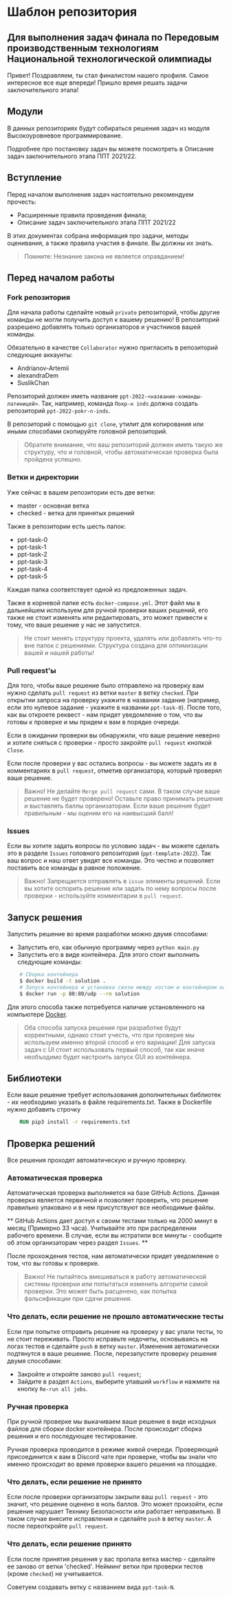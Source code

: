 # Шаблон репозитория
## Для выполнения задач финала по Передовым производственным технологиям Национальной технологической олимпиады
Привет! Поздравляем, ты стал финалистом нашего профиля. Самое интересное все еще впереди! Пришло время решать задачи заключительного этапа!
 
## Модули
В данных репозиториях будут собираться решения задач из модуля Высокоуровневое программирование.
 
Подробнее про постановку задач вы можете посмотреть в Описание задач заключительного этапа  ППТ 2021/22.
 
 
## Вступление
Перед началом выполнения задач настоятельно рекомендуем прочесть:
- Расширенные правила проведения финала;
- Описание задач заключительного этапа  ППТ 2021/22
 
В этих документах собрана информация про задачи, методы оценивания, а также правила участия в финале. Вы должны их знать.
 
> Помните: Незнание закона не является оправданием!
 
## Перед началом работы
### Fork репозитория
Для начала работы сделайте новый `private` репозиторий, чтобы другие команды не могли получить доступ к вашему решению! В репозиторий разрешено добавлять только организаторов и участников вашей команды. 
 
Обязательно в качестве `Collaborator` нужно пригласить в репозиторий следующие аккаунты:
- Andrianov-Artemii
- alexandraDem
- SuslikChan
 
Репозиторий должен иметь название `ppt-2022-<название-команды-латиницей>`. Так, например, команда `Покр-н inds` должна создать репозиторий `ppt-2022-pokr-n-inds`.

В репозиторий с помощью `git clone`, утилит для копирования или иными способами скопируйте головной репозиторий. 

> Обратите внимание, что ваш репозиторий должен иметь такую же структуру, что и головной, чтобы автоматическая проверка была пройдена успешно.
 
### Ветки и директории
Уже сейчас в вашем репозитории есть две ветки:
- master - основная ветка
- checked - ветка для принятых решений
 
Также в репозитории есть шесть папок:
- ppt-task-0
- ppt-task-1
- ppt-task-2
- ppt-task-3
- ppt-task-4
- ppt-task-5
 
Каждая папка соответствует одной из предложенных задач.
 
Также в корневой папке есть `docker-compose.yml`. Этот файл мы в дальнейшем используем для ручной проверки ваших решений, его также не стоит изменять или редактировать, это может привести к тому, что ваше решение у нас не запустится.
 
> Не стоит менять структуру проекта, удалять или добавлять что-то вне папок с решениями. Структура создана для оптимизации вашей и нашей работы!
 
### Pull request'ы
Для того, чтобы ваше решение было отправлено на проверку вам нужно сделать `pull request` из ветки `master` в ветку `checked`. При открытии запроса на проверку укажите в названии задание (например, если это нулевое задание - укажите в названии `ppt-task-0`). После того, как вы откроете реквест - нам придет уведомление о том, что вы готовы к проверке и мы придем к вам в порядке очереди.
 
Если в ожидании проверки вы обнаружили, что ваше решение неверно и хотите сняться с проверки - просто закройте `pull request` кнопкой `Close`.
 
Если после проверки у вас остались вопросы - вы можете задать их в комментариях в `pull request`, отметив организатора, который проверял ваше решение.
 
> Важно! Не делайте `Merge pull request` сами. В таком случае ваше решение не будет проверено! Оставьте право принимать решение и выставлять баллы организаторам. Если ваше решение будет правильным - мы оценим его на наивысший балл!

### Issues
Если вы хотите задать вопросы по условию задач - вы можете сделать это в разделе `Issues` головного репозитория (`ppt-template-2022`). Так ваш вопрос и наш ответ увидят все команды. Это честно и позволяет поставить все команды в равное положение.
 
> Важно! Запрещается отправлять в `issue` элементы решений. Если вы хотите оспорить решение или задать по нему вопросы после проверки - используйте комментарии в `pull request`.

## Запуск решения
Запустить решение во время разработки можно двумя способами:
- Запустить его, как обычную программу через `python main.py`
- Запустить его в виде контейнера. Для этого стоит выполнить следующие команды:
```sh
    # Сборка контейнера
    $ docker build -t solution . 
    # Запуск контейнера и установка связи между хостом и контейнером на 80 порту
    $ docker run -p 80:80/udp --rm solution 
```
Для этого способа также потребуется наличие установленного на компьютере [Docker](https://www.docker.com/products/docker-desktop/).
 
> Оба способа запуска решения при разработке будут корректными, однако стоит учесть, что при проверке мы используем именно второй способ и его вариации! Для запуска задач с UI стоит использовать первый способ, так как иначе необъодимо будет настроить запуск GUI из контейнера.

## Библиотеки
Если ваше решение требует использования дополнительных библиотек - их необходимо указать в файле requirements.txt. Также в Dockerfile нужно добавить строчку
```Dockerfile
    RUN pip3 install -r requirements.txt
```

## Проверка решений
Все решения проходят автоматическую и ручную проверку.
 
### Автоматическая проверка
Автоматическая проверка выполняется на базе GitHub Actions. Данная проверка является первичной и позволяет проверить, что решение правильно упаковано и в нем присутствуют все необходимые файлы.
 
** GitHub Actions дает доступ к своим тестами только на 2000 минут в месяц (Примерно 33 часа). Учитывайте это при распределении рабочего времени. В случае, если вы истратили все минуты - сообщите об этом организаторам через раздел `Issues`. **
 
После прохождения тестов, нам автоматически придет уведомление о том, что вы готовы к проверке.
 
> Важно! Не пытайтесь вмешиваться в работу автоматической системы проверки или попытаться изменить алгоритм самой проверки. Это может быть расценено, как попытка фальсификации при сдачи решения.
 
### Что делать, если решение не прошло автоматические тесты
Если при попытке отправить решение на проверку у вас упали тесты, то не стоит переживать. Просто исправьте недочеты, основываясь на логах тестов и сделайте `push` в ветку `master`. Изменения автоматически подтянутся в ваше решение. После, перезапустите проверку решения двумя способами:
- Закройте и откройте заново `pull request`;
- Зайдите в раздел `Actions`, выберите упавший `workflow` и нажмите на кнопку `Re-run all jobs`.
 
### Ручная проверка
При ручной проверке мы выкачиваем ваше решение в виде исходных файлов для сборки docker контейнера. После происходит сборка решения и его последующее тестирование.
 
Ручная проверка проводится в режиме живой очереди. Проверяющий присоединится к вам в Discord чате при проверке, чтобы вы знали что именно происходит во время проверки вашего решения на площадке.
 
### Что делать, если решение не принято
Если после проверки организаторы закрыли ваш `pull request` - это значит, что решение оценено в ноль баллов. Это может произойти, если решение нарушает Технику Безопасности или работает неправильно. В таком случае внесите исправления и сделайте `push` в ветку `master`. А после переоткройте `pull request`.


### Что делать, если решение принято
Если после принятия решения у вас пропала ветка мастер - сделайте ее заново от ветки 'checked'. Нейминг ветки при проверки тестов (кроме `checked`) не учитывается.

Советуем создавать ветку с названием вида `ppt-task-N`.